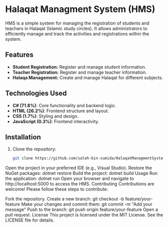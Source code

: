 # Halaqat Managment System (HMS)

HMS is a simple system for managing the registration of students and teachers in Halaqat (Islamic study circles). It allows administrators to efficiently manage and track the activities and registrations within the system.

## Features

- **Student Registration:** Register and manage student information.
- **Teacher Registration:** Register and manage teacher information.
- **Halaqa Management:** Create and manage Halaqat for different subjects.


## Technologies Used

- **C# (71.8%)**: Core functionality and backend logic.
- **HTML (26.2%)**: Frontend structure and layout.
- **CSS (1.7%)**: Styling and design.
- **JavaScript (0.3%)**: Frontend interactivity.

## Installation

1. Clone the repository:
   ```bash
   git clone https://github.com/saleh-bin-sumida/HalaqatManagmentSystem_HMS.git
Open the project in your preferred IDE (e.g., Visual Studio).
Restore the NuGet packages:
dotnet restore
Build the project:
dotnet build
Usage
Run the application:
dotnet run
Open your browser and navigate to http://localhost:5000 to access the HMS.
Contributing
Contributions are welcome! Please follow these steps to contribute:

Fork the repository.
Create a new branch:
git checkout -b feature/your-feature
Make your changes and commit them:
git commit -m "Add your message"
Push to the branch:
git push origin feature/your-feature
Open a pull request.
License
This project is licensed under the MIT License. See the LICENSE file for details.
